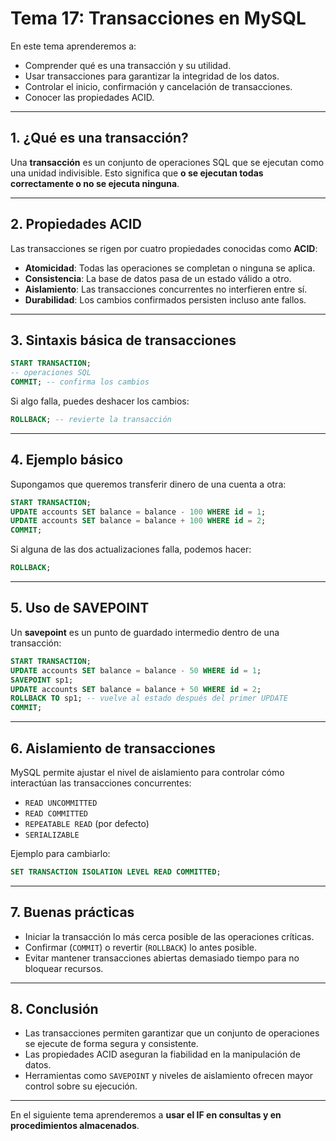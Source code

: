 # **Tema 17: Transacciones en MySQL**

En este tema aprenderemos a:

- Comprender qué es una transacción y su utilidad.
- Usar transacciones para garantizar la integridad de los datos.
- Controlar el inicio, confirmación y cancelación de transacciones.
- Conocer las propiedades ACID.

---

## **1. ¿Qué es una transacción?**

Una **transacción** es un conjunto de operaciones SQL que se ejecutan como una unidad indivisible. Esto significa que **o se ejecutan todas correctamente o no se ejecuta ninguna**.

---

## **2. Propiedades ACID**

Las transacciones se rigen por cuatro propiedades conocidas como **ACID**:

- **Atomicidad**: Todas las operaciones se completan o ninguna se aplica.
- **Consistencia**: La base de datos pasa de un estado válido a otro.
- **Aislamiento**: Las transacciones concurrentes no interfieren entre sí.
- **Durabilidad**: Los cambios confirmados persisten incluso ante fallos.

---

## **3. Sintaxis básica de transacciones**

```sql
START TRANSACTION;
-- operaciones SQL
COMMIT; -- confirma los cambios
```

Si algo falla, puedes deshacer los cambios:

```sql
ROLLBACK; -- revierte la transacción
```

---

## **4. Ejemplo básico**

Supongamos que queremos transferir dinero de una cuenta a otra:

```sql
START TRANSACTION;
UPDATE accounts SET balance = balance - 100 WHERE id = 1;
UPDATE accounts SET balance = balance + 100 WHERE id = 2;
COMMIT;
```

Si alguna de las dos actualizaciones falla, podemos hacer:

```sql
ROLLBACK;
```

---

## **5. Uso de SAVEPOINT**

Un **savepoint** es un punto de guardado intermedio dentro de una transacción:

```sql
START TRANSACTION;
UPDATE accounts SET balance = balance - 50 WHERE id = 1;
SAVEPOINT sp1;
UPDATE accounts SET balance = balance + 50 WHERE id = 2;
ROLLBACK TO sp1; -- vuelve al estado después del primer UPDATE
COMMIT;
```

---

## **6. Aislamiento de transacciones**

MySQL permite ajustar el nivel de aislamiento para controlar cómo interactúan las transacciones concurrentes:

- `READ UNCOMMITTED`
- `READ COMMITTED`
- `REPEATABLE READ` (por defecto)
- `SERIALIZABLE`

Ejemplo para cambiarlo:

```sql
SET TRANSACTION ISOLATION LEVEL READ COMMITTED;
```

---

## **7. Buenas prácticas**

- Iniciar la transacción lo más cerca posible de las operaciones críticas.
- Confirmar (`COMMIT`) o revertir (`ROLLBACK`) lo antes posible.
- Evitar mantener transacciones abiertas demasiado tiempo para no bloquear recursos.

---

## **8. Conclusión**

- Las transacciones permiten garantizar que un conjunto de operaciones se ejecute de forma segura y consistente.
- Las propiedades ACID aseguran la fiabilidad en la manipulación de datos.
- Herramientas como `SAVEPOINT` y niveles de aislamiento ofrecen mayor control sobre su ejecución.

---

En el siguiente tema aprenderemos a **usar el IF en consultas y en procedimientos almacenados**.
